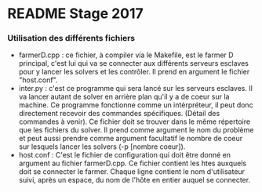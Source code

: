# README Stage 2017

### Utilisation des différents fichiers
  - farmerD.cpp : ce fichier, à compiler via le Makefile, est le farmer D principal, c'est lui qui va se connecter aux différents serveurs esclaves pour y lancer les solvers et les contrôler. Il prend en argument le fichier "host.conf".
  - inter.py : c'est ce programme qui sera lancé sur les serveurs esclaves. Il va lancer autant de solver en arrière plan qu'il y a de coeur sur la machine. Ce programme fonctionne comme un intérpréteur, il peut donc directement recevoir des commandes spécifiques. (Détail des commandes à venir). Ce fichier doit se trouver dans le même répertoire que les fichiers du solver. Il prend comme argument le nom du problème et peut aussi prendre comme argument facultatif le nombre de coeur sur lesquels lancer les solvers (-p [nombre coeur]).
  - host.conf : C'est le fichier de configuration qui doit être donné en argument au fichier farmerD.cpp. Ce fichier contient les htes auxquels doit se connecter le farmer. Chaque ligne contient le nom d'utilisateur suivi, après un espace, du nom de l'hôte en entier auquel se connecter.
